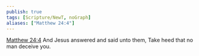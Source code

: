 ```yaml
---
publish: true
tags: [Scripture/NewT, noGraph]
aliases: ["Matthew 24:4"]
---
```

[Matthew 24:4](https://churchofjesuschrist.org/study/scriptures/nt/matt/24?lang=eng&id=p4#p4) And Jesus answered and said unto them, Take heed that no man deceive you.
